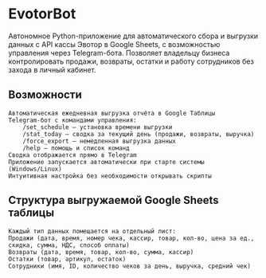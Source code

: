 # EvotorBot
Автономное Python-приложение для автоматического сбора и выгрузки данных с API кассы Эвотор в Google Sheets, с возможностью управления через Telegram-бота. Позволяет владельцу бизнеса контролировать продажи, возвраты, остатки и работу сотрудников без захода в личный кабинет.

## Возможности
    Автоматическая ежедневная выгрузка отчёта в Google Таблицы
    Telegram-бот с командами управления:
        /set_schedule — установка времени выгрузки
        /stat_today — сводка за текущий день (продажи, возвраты, выручка)
        /force_export — немедленная выгрузка данных
        /help — помощь и список команд
    Сводка отображается прямо в Telegram
    Приложение запускается автоматически при старте системы (Windows/Linux)
    Интуитивная настройка без необходимости открывать скрипты
	
## Структура выгружаемой Google Sheets таблицы
	Каждый тип данных помещается на отдельный лист:
	Продажи	(дата, время, номер чека, кассир, товар, кол-во, цена за ед., скидка, сумма, НДС, способ оплаты)
	Возвраты (дата, время, товар, кол-во, сумма, кассир)
	Остатки	(товар, артикул, остаток)
	Сотрудники (имя, ID, количество чеков за день, выручка, средний чек)
